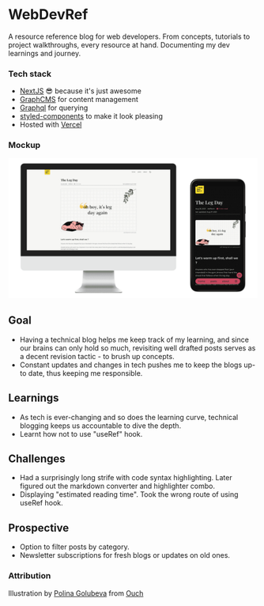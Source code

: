 # WebDevRef
A resource reference blog for web developers. From concepts, tutorials to project walkthroughs, every resource at hand. Documenting my dev learnings and journey.

### Tech stack
- [NextJS](https://nextjs.org/) 😎 because it's just awesome
- [GraphCMS](https://graphcms.com/) for content management
- [Graphql](https://graphql.org/) for querying
- [styled-components](https://styled-components.com/) to make it look pleasing
- Hosted with [Vercel](https://vercel.com/)

### Mockup 
![website mockup](assets/mockup/webdevref_mockup.png)

## Goal 
- Having a technical blog helps me keep track of my learning, and since our brains can only hold so much, revisiting well drafted posts serves as a decent revision tactic - to brush up concepts.
- Constant updates and changes in tech pushes me to keep the blogs up-to date, thus keeping me responsible.

## Learnings
- As tech is ever-changing and so does the learning curve, technical blogging keeps us accountable to dive the depth.
- Learnt how not to use "useRef" hook.

## Challenges
- Had a surprisingly long strife with code syntax highlighting. Later figured out the markdown converter and highlighter combo.
- Displaying "estimated reading time". Took the wrong route of using useRef hook.

## Prospective
- Option to filter posts by category.
- Newsletter subscriptions for fresh blogs or updates on old ones.


### Attribution
Illustration by [Polina Golubeva](https://icons8.com/illustrations/author/5f32934501d0360017af905d) from [Ouch](https://icons8.com/illustrations)
